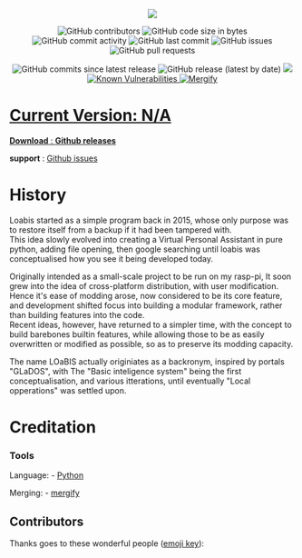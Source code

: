 <p align="center">
    <img src="https://github.com/SK1Y101/LOaBIS/blob/master/Icons/LargeLogo.png">
</p>
<p align="center">
  <img alt="GitHub contributors" src="https://img.shields.io/github/contributors/SK1Y101/LOaBIS">
  <img alt="GitHub code size in bytes" src="https://img.shields.io/github/languages/code-size/SK1Y101/LOaBIS">
  <img alt="GitHub commit activity" src="https://img.shields.io/github/commit-activity/y/SK1Y101/LOaBIS">
  <img alt="GitHub last commit" src="https://img.shields.io/github/last-commit/SK1Y101/LOaBIS">
  <img alt="GitHub issues" src="https://img.shields.io/github/issues/SK1Y101/LOaBIS">
  <img alt="GitHub pull requests" src="https://img.shields.io/github/issues-pr/SK1Y101/LOaBIS">
</p>
<p align="center">
  <img alt="GitHub commits since latest release" src="https://img.shields.io/github/commits-since/SK1Y101/LOaBIS/latest">
  <img alt="GitHub release (latest by date)" src="https://img.shields.io/github/v/release/SK1Y101/LOaBIS">
  <a href="https://codecov.io/gh/SK1Y101/LOaBIS">
    <img src="https://codecov.io/gh/SK1Y101/LOaBIS/branch/master/graph/badge.svg" />
  </a>
  <a href="https://snyk.io/test/github/SK1Y101/LOaBIS">
    <img src="https://snyk.io/test/github/SK1Y101/LOaBIS/badge.svg" alt="Known Vulnerabilities" data-canonical-src="https://snyk.io/test/github/SK1Y101/LOaBIS">
  </a>
  <a href=https://mergify.io>
      <img src="https://img.shields.io/endpoint.svg?url=https://gh.mergify.io/badges/SK1Y101/LOaBIS" alt="Mergify" src="https://img.shields.io/endpoint.svg?url=https://gh.mergify.io/badges/SK1Y101/LOaBIS">
</p>

# Current Version: N/A
**Download** : **[Github releases]**

**support** : [Github issues]

# History
Loabis started as a simple program back in 2015, whose only purpose was to restore itself from a backup if it had been tampered with.  
This idea slowly evolved into creating a Virtual Personal Assistant in pure python, adding file opening, then google searching until loabis was conceptualised how you see it being developed today.  

Originally intended as a small-scale project to be run on my rasp-pi, It soon grew into the idea of cross-platform distribution, with user modification.  
Hence it's ease of modding arose, now considered to be its core feature, and development shifted focus into building a modular framework, rather than building features into the code.  
Recent ideas, however, have returned to a simpler time, with the concept to build barebones builtin features, while allowing those to be as easily overwritten or modified as possible, so as to preserve its modding capacity.  

The name LOaBIS actually originiates as a backronym, inspired by portals "GLaDOS", with The "Basic inteligence system" being the first conceptualisation, and various itterations, until eventually "Local opperations" was settled upon.  

# Creditation
### Tools
Language:       - [Python]

Merging:        - [mergify]

## Contributors

Thanks goes to these wonderful people ([emoji key](https://github.com/all-contributors/all-contributors#emoji-key)):

<!-- ALL-CONTRIBUTORS-LIST:START - Do not remove or modify this section -->
<!-- ALL-CONTRIBUTORS-LIST:END -->


[Github releases]: https://github.com/SK1Y101/LOaBIS/releases
[GitHub issues]: https://github.com/SK1Y101/LOaBIS/issues
[Python]: https://www.python.org/
[mergify]: https://mergify.io
[Jack Lloyd-Walters]: https://github.com/SK1Y101
